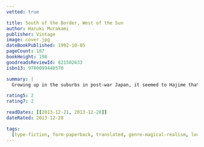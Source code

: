```yaml
---
vetted: true

title: South of the Border, West of the Sun
author: Haruki Murakami
publisher: Vintage
image: cover.jpg
dateBookPublished: 1992-10-05
pageCount: 187
bookHeight: 198
goodreadsReviewId: 821502633
isbn13: 9780099448570

summary: |
  Growing up in the suburbs in post-war Japan, it seemed to Hajime that everyone but him had brothers and sisters. His sole companion was Shimamoto, also an only child. Together they spent long afternoons listening to her father's record collections. but when his family moved away, the two lost touch. Now Hajime is in his thirties. After a decade of drifting he has found happiness with his loving wife and two daughters, and success running a jazz bar. Then Shimamoto reappears. She is beautiful, intense, enveloped in mystery. Hajime is catapulted into the past, putting at risk all he has in the present.

rating5: 2
rating7: 2

readDates: [[2013-12-21, 2013-12-28]]
dateRated: 2013-12-28

tags:
  [type-fiction, form-paperback, translated, genre-magical-realism, loc-japan]
---
```

